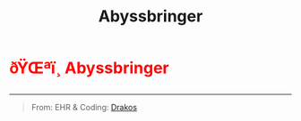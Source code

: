 ﻿---
lang: en-US
title: Abyssbringer
prev: 
next: Escapist
---
# <font color="red">ðŸŒªï¸ <b>Abyssbringer</b></font> <Badge text="Concealing" type="tip" vertical="middle"/>
---

> From: EHR & Coding: [Drakos](https://github.com/Ultradragon005)


